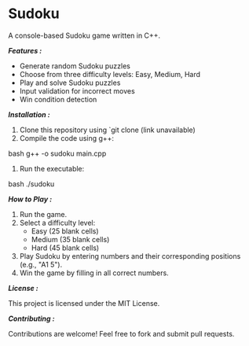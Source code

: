 # Sudoku
 A console-based Sudoku game written in C++.

 _**Features :**_

- Generate random Sudoku puzzles
- Choose from three difficulty levels: Easy, Medium, Hard
- Play and solve Sudoku puzzles
- Input validation for incorrect moves
- Win condition detection


_**Installation :**_

1. Clone this repository using `git clone (link unavailable)
2. Compile the code using g++:

bash
g++ -o sudoku main.cpp

1. Run the executable:

bash
./sudoku


_**How to Play :**_

1. Run the game.
2. Select a difficulty level:
    - Easy (25 blank cells)
    - Medium (35 blank cells)
    - Hard (45 blank cells)
3. Play Sudoku by entering numbers and their corresponding positions (e.g., "A1 5").
4. Win the game by filling in all correct numbers.


_**License :**_

This project is licensed under the MIT License.


_**Contributing :**_

Contributions are welcome! Feel free to fork and submit pull requests.
